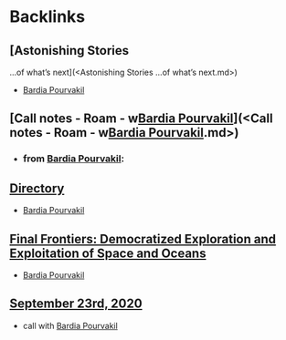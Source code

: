 
# Backlinks
## [Astonishing Stories
...of what’s next](<Astonishing Stories
...of what’s next.md>)
- [Bardia Pourvakil](<Bardia Pourvakil.md>)

## [Call notes - Roam - w[Bardia Pourvakil](<Bardia Pourvakil.md>)](<Call notes - Roam - w[Bardia Pourvakil](<Bardia Pourvakil.md>).md>)
- ### from [Bardia Pourvakil](<Bardia Pourvakil.md>):

## [Directory](<Directory.md>)
- [Bardia Pourvakil](<Bardia Pourvakil.md>)

## [Final Frontiers: Democratized Exploration and Exploitation of Space and Oceans](<Final Frontiers: Democratized Exploration and Exploitation of Space and Oceans.md>)
- [Bardia Pourvakil](<Bardia Pourvakil.md>)

## [September 23rd, 2020](<September 23rd, 2020.md>)
- call with [Bardia Pourvakil](<Bardia Pourvakil.md>)

